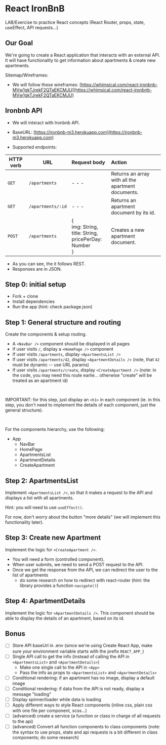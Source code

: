 # React IronBnB


LAB/Exercise to practice React concepts (React Router, props, state, useEffect, API requests...)


## Our Goal

We're going to create a React application that interacts with an external API. 
It will have functionality to get information about apartments & create new apartments.


Sitemap/Wireframes:
- We will follow these wireframes: [https://whimsical.com/react-ironbnb-MVw1gkTJrekF2QTaEKCMJU](https://whimsical.com/react-ironbnb-MVw1gkTJrekF2QTaEKCMJU)


<!-- 
- Demo: [https://react-ironbnb.netlify.app/](https://react-ironbnb.netlify.app/) 
- @todo: implement "more details"
-->




## Ironbnb API

- We will interact with Ironbnb API.

- BaseURL: [https://ironbnb-m3.herokuapp.com](https://ironbnb-m3.herokuapp.com)

- Supported endpoints:

| HTTP verb | URL               | Request body                                                 | Action                                             |
| --------- | ----------------- | :----------------------------------------------------------- | :------------------------------------------------- |
| `GET`     | `/apartments`     | - - -                                                        | Returns an array with all the apartment documents. |
| `GET`     | `/apartments/:id` | - - -                                                        | Returns an apartment document by its id.           |
| `POST`    | `/apartments`     | { <br />  img: String, <br />  title: String,<br />  pricePerDay: Number <br />} | Creates a new apartment document.                  |


- As you can see, the it follows REST.
- Responses are in JSON.





## Step 0: initial setup
- Fork + clone
- Install dependencies
- Run the app (hint: check package.json)


## Step 1: General structure and routing


Create the components & setup routing.
- A `<NavBar />` component should be displayed in all pages
- If user visits `/`, display a `<HomePage />` component
- If user visits `/apartments`, display `<ApartmentsList />`
- If user visits `/apartments/42`, display `<ApartmentDetails />` (note, that `42` must be dynamic -- use URL params)
- If user visits `/apartments/create`, display `<CreateApartment />` (note: in the code, you may need this route earlie... otherwise "create" will be treated as an apartment id)


<br />

IMPORTANT: for this step, just display an `<h1>` in each component (ie. in this step, you don't need to implement the details of each component, just the general structure).

<br />

For the components hierarchy, use the following:

- App
  - NavBar
  - HomePage
  - ApartmentsList
  - ApartmentDetails
  - CreateApartment 
  





## Step 2: ApartmentsList

Implement `<ApartmentsList />`, so that it makes a request to the API and displays a list with all apartments.

Hint: you will need to use `useEffect()`.

For now, don't worry about the button "more details" (we will implement this functionality later).




## Step 3: Create new Apartment

Implement the logic for `<CreateApartment />`.
- You will need a form (controlled component).
- When user submits, we need to send a POST request to the API.
- Once we get the response from the API, we can redirect the user to the list of apartments
  - do some research on how to redirect with react-router (hint: the library provides a function `navigate()`)



## Step 4: ApartmentDetails

Implement the logic for `<ApartmentDetails />`.
This component should be able to display the details of an apartment, based on its id.



## Bonus

- [ ] Store API baseUrl in .env (since we're using Create React App, make sure your environment variable starts with the prefix `REACT_APP_`)
- [ ] Single API call to get the info (instead of calling the API in `<ApartmentsList>` and `<ApartmentDetails>`)
  - Make one single call to the API in `<App>`
  - Pass the info as props to `<ApartmentsList>` and `<ApartmentDetails>`
- [ ] Conditional rendering: if an apartment has no image, display a default image
- [ ] Conditional rendering: if data from the API is not ready, display a message "loading"
- [ ] Display spinner/loader while data is loading
- [ ] Apply different ways to style React components (inline css, plain css with one file per component, scss...)
- [ ] (advanced) create a service (a function or class in charge of all requests to the api)
- [ ] (advanced) Convert all function components to class components (note: the syntax to use props, state and api requests is a bit different in class components; do some research)
